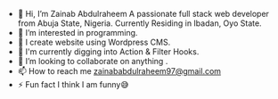- 👋 Hi, I’m Zainab Abdulraheem
A passionate full stack web developer from Abuja State, Nigeria.
Currently Residing in Ibadan, Oyo State.
- 👀 I’m interested in programming.
- 🌱 I create website using Wordpress CMS.
- 🌱 I'm currently digging into Action & Filter Hooks.
- 💞️ I’m looking to collaborate on anything .
- 📫 How to reach me zainababdulraheem97@gmail.com
- ⚡ Fun fact I think I am funny😅

<!---
Zee-Nana/Zee-Nana is a ✨ special ✨ repository because its `README.md` (this file) appears on your GitHub profile.
You can click the Preview link to take a look at your changes.
--->
